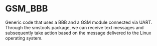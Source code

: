 # GSM_BBB
Generic code that uses a BBB and a GSM module connected via UART.  Through the smstools package, we can receive text messages and subsequently take action based on the message delivered to the Linux operating system.
